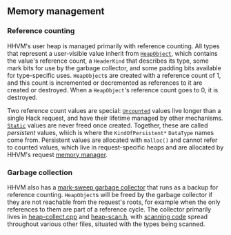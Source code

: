 ## Memory management

### Reference counting

HHVM's user heap is managed primarily with reference counting. All types that
represent a user-visible value inherit from
[`HeapObject`](../../runtime/base/header-kind.h), which contains the value's
reference count, a `HeaderKind` that describes its type, some mark bits for use
by the garbage collector, and some padding bits available for type-specific
uses. `HeapObject`s are created with a reference count of 1, and this count is
incremented or decremented as references to it are created or destroyed.
When a `HeapObject`'s reference count goes to 0, it is destroyed.

Two reference count values are special:
[`Uncounted`](https://github.com/facebook/hhvm/blob/HHVM-3.27/hphp/runtime/base/header-kind.h#L121)
values live longer than a single Hack request, and have their lifetime managed
by other mechanisms.
[`Static`](https://github.com/facebook/hhvm/blob/HHVM-3.27/hphp/runtime/base/header-kind.h#L122)
values are never freed once created. Together, these are called *persistent*
values, which is where the `KindOfPersistent*` `DataType` names come from.
Persistent values are allocated with `malloc()` and cannot refer to counted
values, which live in request-specific heaps and are allocated by HHVM's request
[memory manager](../../runtime/base/memory-manager.h).

### Garbage collection

HHVM also has a [mark-sweep garbage
collector](https://en.wikipedia.org/wiki/Tracing_garbage_collection) that runs
as a backup for reference counting. `HeapObject`s will be freed by the garbage
collector if they are not reachable from the request's roots, for example when
the only references to them are part of a reference cycle. The collector
primarily lives in [heap-collect.cpp](../../runtime/base/heap-collect.cpp) and
[heap-scan.h](../../runtime/base/heap-scan.h), with [scanning
code](https://github.com/facebook/hhvm/search?q=TYPE_SCAN_CUSTOM&unscoped_q=TYPE_SCAN_CUSTOM)
spread throughout various other files, situated with the types being scanned.
